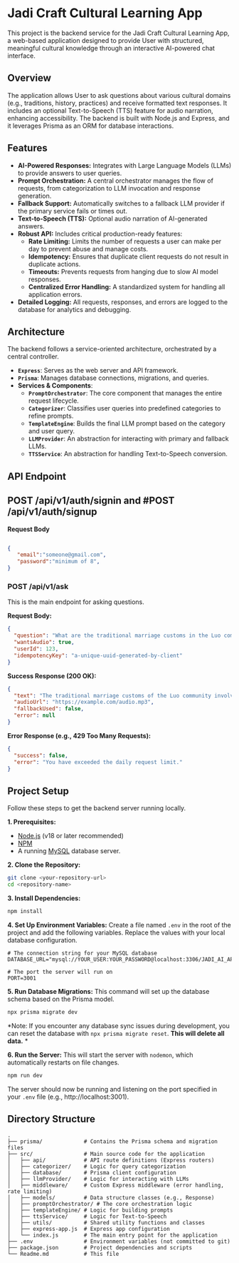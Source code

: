# Jadi Craft Cultural Learning App

This project is the backend service for the Jadi Craft Cultural Learning App, a web-based application designed to provide User with structured, meaningful cultural knowledge through an interactive AI-powered chat interface.

## Overview

The application allows User to ask questions about various cultural domains (e.g., traditions, history, practices) and receive formatted text responses. It includes an optional Text-to-Speech (TTS) feature for audio narration, enhancing accessibility. The backend is built with Node.js and Express, and it leverages Prisma as an ORM for database interactions.

## Features

- **AI-Powered Responses:** Integrates with Large Language Models (LLMs) to provide answers to user queries.
- **Prompt Orchestration:** A central orchestrator manages the flow of requests, from categorization to LLM invocation and response generation.
- **Fallback Support:** Automatically switches to a fallback LLM provider if the primary service fails or times out.
- **Text-to-Speech (TTS):** Optional audio narration of AI-generated answers.
- **Robust API:** Includes critical production-ready features:
  - **Rate Limiting:** Limits the number of requests a user can make per day to prevent abuse and manage costs.
  - **Idempotency:** Ensures that duplicate client requests do not result in duplicate actions.
  - **Timeouts:** Prevents requests from hanging due to slow AI model responses.
  - **Centralized Error Handling:** A standardized system for handling all application errors.
- **Detailed Logging:** All requests, responses, and errors are logged to the database for analytics and debugging.

## Architecture

The backend follows a service-oriented architecture, orchestrated by a central controller.

- **`Express`**: Serves as the web server and API framework.
- **`Prisma`**: Manages database connections, migrations, and queries.
- **Services & Components**:
  - **`PromptOrchestrator`**: The core component that manages the entire request lifecycle.
  - **`Categorizer`**: Classifies user queries into predefined categories to refine prompts.
  - **`TemplateEngine`**: Builds the final LLM prompt based on the category and user query.
  - **`LLMProvider`**: An abstraction for interacting with primary and fallback LLMs.
  - **`TTSService`**: An abstraction for handling Text-to-Speech conversion.

## API Endpoint

## POST /api/v1/auth/signin  and #POST /api/v1/auth/signup


**Request Body**

```json

{
   "email":"someone@gmail.com",
   "password":"minimum of 8",
}

```

### POST /api/v1/ask

This is the main endpoint for asking questions.

**Request Body:**
```json
{
  "question": "What are the traditional marriage customs in the Luo community?",
  "wantsAudio": true,
  "userId": 123,
  "idempotencyKey": "a-unique-uuid-generated-by-client"
}
```

**Success Response (200 OK):**
```json
{
  "text": "The traditional marriage customs of the Luo community involve...",
  "audioUrl": "https://example.com/audio.mp3",
  "fallbackUsed": false,
  "error": null
}
```

**Error Response (e.g., 429 Too Many Requests):**
```json
{
  "success": false,
  "error": "You have exceeded the daily request limit."
}
```

## Project Setup

Follow these steps to get the backend server running locally.

**1. Prerequisites:**
   - [Node.js](https://nodejs.org/) (v18 or later recommended)
   - [NPM](https://www.npmjs.com/)
   - A running [MySQL](https://www.mysql.com/) database server.

**2. Clone the Repository:**
   ```bash
   git clone <your-repository-url>
   cd <repository-name>
   ```

**3. Install Dependencies:**
   ```bash
   npm install
   ```

**4. Set Up Environment Variables:**
   Create a file named `.env` in the root of the project and add the following variables. Replace the values with your local database configuration.

   ```env
   # The connection string for your MySQL database
   DATABASE_URL="mysql://YOUR_USER:YOUR_PASSWORD@localhost:3306/JADI_AI_APP"

   # The port the server will run on
   PORT=3001
   ```

**5. Run Database Migrations:**
   This command will set up the database schema based on the Prisma model.
   ```bash
   npx prisma migrate dev
   ```
   *Note: If you encounter any database sync issues during development, you can reset the database with `npx prisma migrate reset`. **This will delete all data.** *

**6. Run the Server:**
   This will start the server with `nodemon`, which automatically restarts on file changes.
   ```bash
   npm run dev
   ```
   The server should now be running and listening on the port specified in your `.env` file (e.g., http://localhost:3001).

## Directory Structure

```
.
├── prisma/             # Contains the Prisma schema and migration files
├── src/                # Main source code for the application
│   ├── api/            # API route definitions (Express routers)
│   ├── categorizer/    # Logic for query categorization
│   ├── database/       # Prisma client configuration
│   ├── llmProvider/    # Logic for interacting with LLMs
│   ├── middleware/     # Custom Express middleware (error handling, rate limiting)
│   ├── models/         # Data structure classes (e.g., Response)
│   ├── promptOrchestrator/ # The core orchestration logic
│   ├── templateEngine/ # Logic for building prompts
│   ├── ttsService/     # Logic for Text-to-Speech
│   ├── utils/          # Shared utility functions and classes
│   ├── express-app.js  # Express app configuration
│   └── index.js        # The main entry point for the application
├── .env                # Environment variables (not committed to git)
├── package.json        # Project dependencies and scripts
└── Readme.md           # This file
```
